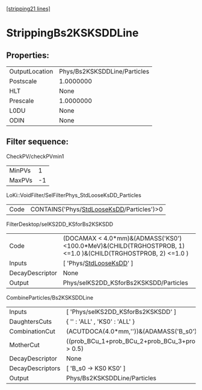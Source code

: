 [[stripping21 lines]](./stripping21-index)

# StrippingBs2KSKSDDLine

## Properties:

|                |                              |
|----------------|------------------------------|
| OutputLocation | Phys/Bs2KSKSDDLine/Particles |
| Postscale      | 1.0000000                    |
| HLT            | None                         |
| Prescale       | 1.0000000                    |
| L0DU           | None                         |
| ODIN           | None                         |

## Filter sequence:

CheckPV/checkPVmin1

|        |     |
|--------|-----|
| MinPVs | 1   |
| MaxPVs | -1  |

LoKi::VoidFilter/SelFilterPhys_StdLooseKsDD_Particles

|      |                                                                                          |
|------|------------------------------------------------------------------------------------------|
| Code | CONTAINS('Phys/[StdLooseKsDD](./stripping21-commonparticles-stdlooseksdd)/Particles')\>0 |

FilterDesktop/selKS2DD_KSforBs2KSKSDD

|                 |                                                                                                                  |
|-----------------|------------------------------------------------------------------------------------------------------------------|
| Code            | (DOCAMAX \< 4.0\*mm)&(ADMASS('KS0')\<100.0\*MeV)&(CHILD(TRGHOSTPROB, 1) \<=1.0 )&(CHILD(TRGHOSTPROB, 2) \<=1.0 ) |
| Inputs          | [ 'Phys/[StdLooseKsDD](./stripping21-commonparticles-stdlooseksdd)' ]                                          |
| DecayDescriptor | None                                                                                                             |
| Output          | Phys/selKS2DD_KSforBs2KSKSDD/Particles                                                                           |

CombineParticles/Bs2KSKSDDLine

|                  |                                                                                                                              |
|------------------|------------------------------------------------------------------------------------------------------------------------------|
| Inputs           | [ 'Phys/selKS2DD_KSforBs2KSKSDD' ]                                                                                         |
| DaughtersCuts    | { '' : 'ALL' , 'KS0' : 'ALL' }                                                                                               |
| CombinationCut   | (ACUTDOCA(4.0\*mm,''))&(ADAMASS('B_s0') \< 600.0\*MeV)                                                                       |
| MotherCut        | ((prob_BCu_1+prob_BCu_2+prob_BCu_3+prob_BCu_4+prob_BCu_5+prob_BCu_6+prob_BCu_7+prob_BCu_8+prob_BCu_9+prob_BCu_10)/10 \> 0.5) |
| DecayDescriptor  | None                                                                                                                         |
| DecayDescriptors | [ 'B_s0 -\> KS0 KS0' ]                                                                                                     |
| Output           | Phys/Bs2KSKSDDLine/Particles                                                                                                 |
